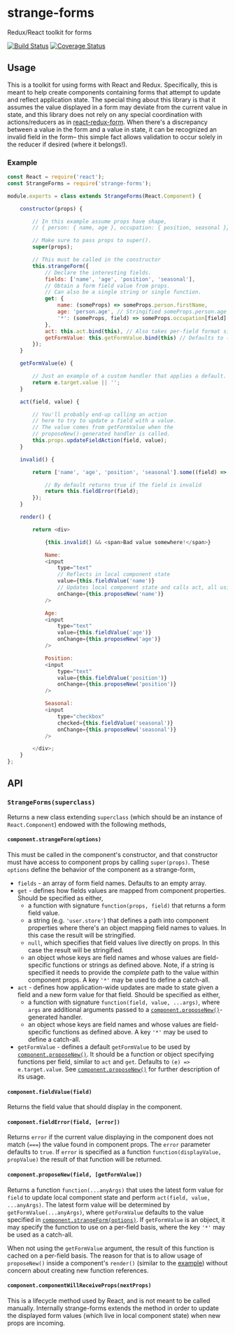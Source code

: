 # strange-forms

Redux/React toolkit for forms

[![Build Status](https://travis-ci.org/BigRoomStudios/strange-forms.svg?branch=master)](https://travis-ci.org/BigRoomStudios/strange-forms)
[![Coverage Status](https://coveralls.io/repos/BigRoomStudios/strange-forms/badge.svg?branch=master&service=github)](https://coveralls.io/github/BigRoomStudios/strange-forms?branch=master)

## Usage
This is a toolkit for using forms with React and Redux.  Specifically, this is meant to help create components containing forms that attempt to update and reflect application state.  The special thing about this library is that it assumes the value displayed in a form may deviate from the current value in state, and this library does not rely on any special coordination with actions/reducers as in [react-redux-form](https://github.com/davidkpiano/react-redux-form).  When there's a discrepancy between a value in the form and a value in state, it can be recognized an invalid field in the form– this simple fact allows validation to occur solely in the reducer if desired (where it belongs!).

### Example
```js
const React = require('react');
const StrangeForms = require('strange-forms');

module.exports = class extends StrangeForms(React.Component) {

    constructor(props) {

        // In this example assume props have shape,
        // { person: { name, age }, occupation: { position, seasonal }}

        // Make sure to pass props to super().
        super(props);

        // This must be called in the constructor
        this.strangeForm({
            // Declare the interesting fields.
            fields: ['name', 'age', 'position', 'seasonal'],
            // Obtain a form field value from props.
            // Can also be a single string or single function.
            get: {
                name: (someProps) => someProps.person.firstName,
                age: 'person.age', // Stringified someProps.person.age
                '*': (someProps, field) => someProps.occupation[field] // Catch-all for other fields
            },
            act: this.act.bind(this), // Also takes per-field format similar to get
            getFormValue: this.getFormValue.bind(this) // Defaults to (e) => e.target.value.  Also takes per-field format similar to get
        });
    }

    getFormValue(e) {

        // Just an example of a custom handler that applies a default.
        return e.target.value || '';
    }

    act(field, value) {

        // You'll probably end-up calling an action
        // here to try to update a field with a value.
        // The value comes from getFormValue when the
        // proposeNew()-generated handler is called.
        this.props.updateFieldAction(field, value);
    }

    invalid() {

        return ['name', 'age', 'position', 'seasonal'].some((field) => {

            // By default returns true if the field is invalid
            return this.fieldError(field);
        });
    }

    render() {

        return <div>

            {this.invalid() && <span>Bad value somewhere!</span>}

            Name:
            <input
                type="text"
                // Reflects in local component state
                value={this.fieldValue('name')}
                // Updates local component state and calls act, all using getFormValue option
                onChange={this.proposeNew('name')}
            />

            Age:
            <input
                type="text"
                value={this.fieldValue('age')}
                onChange={this.proposeNew('age')}
            />

            Position:
            <input
                type="text"
                value={this.fieldValue('position')}
                onChange={this.proposeNew('position')}
            />

            Seasonal:
            <input
                type="checkbox"
                checked={this.fieldValue('seasonal')}
                onChange={this.proposeNew('seasonal')}
            />

        </div>;
    }
};
```

## API
### `StrangeForms(superclass)`
Returns a new class extending `superclass` (which should be an instance of `React.Component`) endowed with the following methods,

#### `component.strangeForm(options)`
This must be called in the component's constructor, and that constructor must have access to component props by calling `super(props)`.  These `options` define the behavior of the component as a strange-form,
 - `fields` - an array of form field names.  Defaults to an empty array.
 - `get` - defines how fields values are mapped from component properties.  Should be specified as either,
   - a function with signature `function(props, field)` that returns a form field value.
   - a string (e.g. `'user.store'`) that defines a path into component properties where there's an object mapping field names to values.  In this case the result will be stringified.
   - `null`, which specifies that field values live directly on props.  In this case the result will be stringified.
   - an object whose keys are field names and whose values are field-specific functions or strings as defined above.  Note, if a string is specified it needs to provide the _complete_ path to the value within component props.  A key `'*'` may be used to define a catch-all.
 - `act` - defines how application-wide updates are made to state given a field and a new form value for that field.  Should be specified as either,
   - a function with signature `function(field, value, ...args)`, where `args` are additional arguments passed to a [`component.proposeNew()`](#componentproposenewfield-getformvalue)-generated handler.
   - an object whose keys are field names and whose values are field-specific functions as defined above.  A key `'*'` may be used to define a catch-all.
 - `getFormValue` - defines a default `getFormValue` to be used by [`component.proposeNew()`](#componentproposenewfield-getformvalue).  It should be a function or object specifying functions per field, similar to `act` and `get`.  Defaults to `(e) => e.target.value`.  See [`component.proposeNew()`](#componentproposenewfield-getformvalue) for further description of its usage.

#### `component.fieldValue(field)`
Returns the field value that should display in the component.

#### `component.fieldError(field, [error])`
Returns `error` if the current value displaying in the component does not match (`===`) the value found in component props.  The `error` parameter defaults to `true`.  If `error` is specified as a function `function(displayValue, propValue)` the result of that function will be returned.

#### `component.proposeNew(field, [getFormValue])`
Returns a function `function(...anyArgs)` that uses the latest form value for `field` to update local component state and perform `act(field, value, ...anyArgs)`.  The latest form value will be determined by `getFormValue(...anyArgs)`, where `getFormValue` defaults to the value specified in [`component.strangeForm(options)`](#componentstrangeformoptions).  If `getFormValue` is an object, it may specify the function to use on a per-field basis, where the key `'*'` may be used as a catch-all.

When not using the `getFormValue` argument, the result of this function is cached on a per-field basis.  The reason for that is to allow usage of `proposeNew()` inside a component's `render()` (similar to the [example](#example)) without concern about creating new function references.

#### `component.componentWillReceiveProps(nextProps)`
This is a lifecycle method used by React, and is not meant to be called manually.  Internally strange-forms extends the method in order to update the displayed form values (which live in local component state) when new props are incoming.
